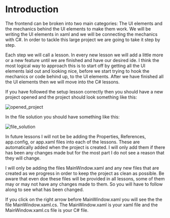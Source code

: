 # Introduction

The frontend can be broken into two main categories: The UI elements and the mechanics behind the UI elements to make them work. We will be writing the UI elements in xaml and we will be connecting the mechanics with C#. In order to tackle this large project we are going to take it step by step.

Each step we will call a lesson. In every new lesson we will add a little more or a new feature until we are finished and have our desired ide. I think the most logical way to approach this is to start off by getting all the UI elements laid out and looking nice, before we start trying to hook the mechanics or code behind up, to the UI elements. After we have finished all the UI elements then we will move into the C# lessons.



If you have followed the setup lesson correctly then you should have a new project opened and the project should look something like this:

![opened_project](https://github.com/ravenleeblack/Illeshian-Ide/assets/76606152/1f3efc7e-d439-4d49-8657-a8acec31fa70)

In the file solution you should have something like this:

![file_solution](https://github.com/ravenleeblack/Illeshian-Ide/assets/76606152/bca19738-27fd-4c96-b6a7-fd7839a23db5)

In future lessons I will not be be adding the Properties, References, app.config, or app.xaml files into each of the lessons. These are automatically added when the project is created. I will only add them if there has been any changes made but for the most part I do not see a reason that they will change.

I will only be adding the files MainWindow.xaml and any new files that are created as we progress in order to keep the project as clean as possible. Be aware that even doe these files will be provided in all lessons, some of them may or may not have any changes made to them. So you will have to follow along to see what has been changed.

If you click on the right arrow before MainWindow.xaml you will see the the file MainWindow.xaml.cs. The MainWindow.xaml is your xaml file and the MainWindow.xaml.cs file is your C# file.
